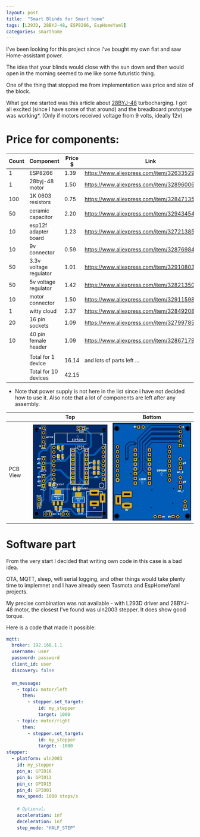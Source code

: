 ```yaml
---
layout: post
title:  "Smart Blinds for Smart home"
tags: [L293D, 28BYJ-48, ESP8266, EspHomeYaml]
categories: smarthome
---
```


I've been looking for this project since i've bought my own flat and saw Home-assistant power. 

The idea that your blinds would close with the sun down and then would open in the morning seemed to me like some futuristic thing.

One of the thing that stopped me from implementation was price and size of the block.

What got me started was this article about [28BYJ-48][belgianlink] turbocharging. 
I got all excited (since I have some of that around) and the breadboard prototype was working*. 
(Only if motors received voltage from 9 volts, ideally 12v)

# Price for components:

| Count | Component              | Price $ | Link                                             |     
| ----- | ---------------------- | ------- | ------------------------------------------------ |
| 1     | ESP8266                | 1.39    | https://www.aliexpress.com/item/32633529267.html |     
| 1     | 28byj-48 motor         | 1.50    | https://www.aliexpress.com/item/32896006818.html | 
| 100   | 1K 0603 resistors      | 0.75    | https://www.aliexpress.com/item/32847135098.html |     
| 50    | ceramic capacitor      | 2.20    | https://www.aliexpress.com/item/32943454441.html |     
| 10    | esp12f adapter board   | 1.23    | https://www.aliexpress.com/item/32721385289.html |     
| 10    | 9v connector           | 0.59    | https://www.aliexpress.com/item/32876984714.html |     
| 50    | 3.3v voltage regulator | 1.01    | https://www.aliexpress.com/item/32910803907.html |     
| 50    | 5v voltage regulator   | 1.42    | https://www.aliexpress.com/item/32821350559.html |     
| 10    | motor connector        | 1.50    | https://www.aliexpress.com/item/32911598577.html | 
| 1     | witty cloud            | 2.37    | https://www.aliexpress.com/item/32849208288.html | 
| 20    | 16 pin sockets         | 1.09    | https://www.aliexpress.com/item/32799785542.html | 
| 10    | 40 pin female header   | 1.09    | https://www.aliexpress.com/item/32867179300.html |
|       |                        |         |                                                  |
|       | Total for 1 device     | 16.14   | and lots of parts left ...                       |     
|       | Total for 10 devices   | 42.15   |                                                  |     

* Note that power supply is not here in the list since i have not decided how to use it.
Also note that a lot of components are left after any assembly.


|                 |                   Top                       |                    Bottom                        |
| --------------- | ----------------------------------------    | ----------------------------------------         |
| PCB View        | ![](/assets/smarthome/2019-04-29/toppcb.png) | ![](/assets/smarthome/2019-04-29/bottompcb.png) |

# Software part
From the very start I decided that writing own code in this case is a bad idea. 

OTA, MQTT, sleep, wifi serial logging, and other things would take plenty time to implemnet and I have already seen Tasmota and EspHomeYaml projects.

My precise combination was not available - with L293D driver and 28BYJ-48 motor, the closest I've found was uln2003 stepper. 
It does show good torque.

Here is a code that made it possible:
```yaml
mqtt:
  broker: 192.168.1.1
  username: user
  password: password
  client_id: user
  discovery: false

  on_message:
    - topic: motor/left
      then:
        - stepper.set_target:
            id: my_stepper
            target: 1000
    - topic: motor/right
      then:
        - stepper.set_target:
            id: my_stepper
            target: -1000
stepper:
  - platform: uln2003
    id: my_stepper
    pin_a: GPIO16
    pin_b: GPIO12
    pin_c: GPIO15
    pin_d: GPIO01
    max_speed: 1000 steps/s

    # Optional:
    acceleration: inf
    deceleration: inf
    step_mode: "HALF_STEP"
```

[similar-issue]: https://github.com/esphome/feature-requests/issues/48
[belgianlink]: http://www.jangeox.be/2013/10/change-unipolar-28byj-48-to-bipolar.html